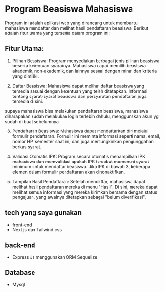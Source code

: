 # Program Beasiswa Mahasiswa
Program ini adalah aplikasi web yang dirancang untuk membantu mahasiswa mendaftar dan melihat hasil pendaftaran beasiswa. Berikut adalah fitur utama yang tersedia dalam program ini:

## Fitur Utama:

1. Pilihan Beasiswa: Program menyediakan berbagai jenis pilihan beasiswa beserta ketentuan syaratnya. Mahasiswa dapat memilih beasiswa akademik, non-akademik, dan lainnya sesuai dengan minat dan kriteria yang dimiliki.

2. Daftar Beasiswa: Mahasiswa dapat melihat daftar beasiswa yang tersedia sesuai dengan ketentuan yang telah ditetapkan. Informasi tentang syarat-syarat beasiswa dan persyaratan pendaftaran juga tersedia di sini.

supaya mahasiswa bisa melakukan pendaftaran beasiswa, mahasiswa diharapakan sudah melakukan login terlebih dahulu, menggunakan akun yg sudah di buat sebelumnya

3. Pendaftaran Beasiswa: Mahasiswa dapat mendaftarkan diri melalui formulir pendaftaran. Formulir ini meminta informasi seperti nama, email, nomor HP, semester saat ini, dan juga memungkinkan pengunggahan berkas syarat.

4. Validasi Otomatis IPK: Program secara otomatis menampilkan IPK mahasiswa dan memvalidasi apakah IPK tersebut memenuhi syarat minimum untuk mendaftar beasiswa. Jika IPK di bawah 3, beberapa elemen dalam formulir pendaftaran akan dinonaktifkan.

5. Tampilan Hasil Pendaftaran: Setelah mendaftar, mahasiswa dapat melihat hasil pendaftaran mereka di menu "Hasil". Di sini, mereka dapat melihat semua informasi yang mereka kirimkan bersama dengan status pengajuan, yang awalnya ditetapkan sebagai "belum diverifikasi".

## tech yang saya gunakan
- front-end
- Next js dan Tailwind css

## back-end
- Express Js menggunakan ORM Sequelize

## Database
- Mysql
